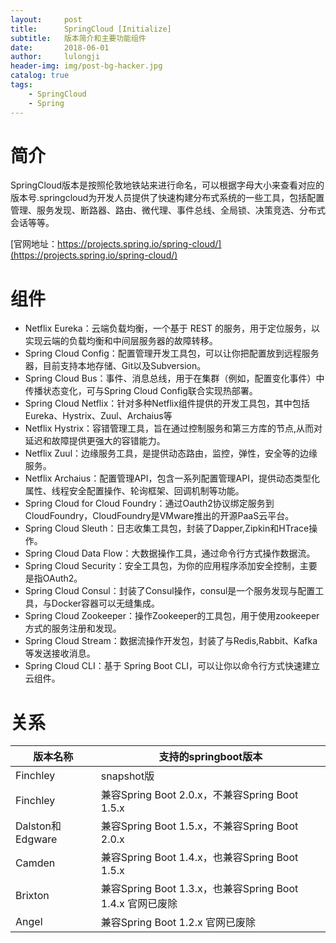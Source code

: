 ```yaml
---
layout:     post
title:      SpringCloud [Initialize]
subtitle:   版本简介和主要功能组件
date:       2018-06-01
author:     lulongji
header-img: img/post-bg-hacker.jpg
catalog: true
tags:
    - SpringCloud
    - Spring
---
```



# 简介

SpringCloud版本是按照伦敦地铁站来进行命名，可以根据字母大小来查看对应的版本号.springcloud为开发人员提供了快速构建分布式系统的一些工具，包括配置管理、服务发现、断路器、路由、微代理、事件总线、全局锁、决策竞选、分布式会话等等。

[官网地址：https://projects.spring.io/spring-cloud/](https://projects.spring.io/spring-cloud/)


# 组件
- Netflix Eureka：云端负载均衡，一个基于 REST 的服务，用于定位服务，以实现云端的负载均衡和中间层服务器的故障转移。
- Spring Cloud Config：配置管理开发工具包，可以让你把配置放到远程服务器，目前支持本地存储、Git以及Subversion。
- Spring Cloud Bus：事件、消息总线，用于在集群（例如，配置变化事件）中传播状态变化，可与Spring Cloud Config联合实现热部署。
- Spring Cloud Netflix：针对多种Netflix组件提供的开发工具包，其中包括Eureka、Hystrix、Zuul、Archaius等
- Netflix Hystrix：容错管理工具，旨在通过控制服务和第三方库的节点,从而对延迟和故障提供更强大的容错能力。
- Netflix Zuul：边缘服务工具，是提供动态路由，监控，弹性，安全等的边缘服务。
- Netflix Archaius：配置管理API，包含一系列配置管理API，提供动态类型化属性、线程安全配置操作、轮询框架、回调机制等功能。
- Spring Cloud for Cloud Foundry：通过Oauth2协议绑定服务到CloudFoundry，CloudFoundry是VMware推出的开源PaaS云平台。
- Spring Cloud Sleuth：日志收集工具包，封装了Dapper,Zipkin和HTrace操作。
- Spring Cloud Data Flow：大数据操作工具，通过命令行方式操作数据流。
- Spring Cloud Security：安全工具包，为你的应用程序添加安全控制，主要是指OAuth2。
- Spring Cloud Consul：封装了Consul操作，consul是一个服务发现与配置工具，与Docker容器可以无缝集成。
- Spring Cloud Zookeeper：操作Zookeeper的工具包，用于使用zookeeper方式的服务注册和发现。
- Spring Cloud Stream：数据流操作开发包，封装了与Redis,Rabbit、Kafka等发送接收消息。
- Spring Cloud CLI：基于 Spring Boot CLI，可以让你以命令行方式快速建立云组件。

# 关系

| 版本名称     | 支持的springboot版本                                 |
| ---------------- | --------------------------------------------------------- |
| Finchley         | snapshot版                                               |
| Finchley         | 兼容Spring Boot 2.0.x，不兼容Spring Boot 1.5.x      |
| Dalston和Edgware | 兼容Spring Boot 1.5.x，不兼容Spring Boot 2.0.x      |
| Camden           | 兼容Spring Boot 1.4.x，也兼容Spring Boot 1.5.x      |
| Brixton          | 兼容Spring Boot 1.3.x，也兼容Spring Boot 1.4.x 官网已废除 |
| Angel            | 兼容Spring Boot 1.2.x 官网已废除                   |



